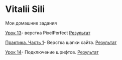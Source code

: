 # Vitalii Sili
Мои домашние задания

[Урок 13](https://github.com/rolisangor/rolisangor.github.io/tree/master/leson_13/src)- верстка PixelPerfect [Результат](https://rolisangor.github.io/leson_13/src/)


[Практика. Часть 1](https://github.com/rolisangor/rolisangor.github.io/tree/master/Leson_14)- Верстка шапки сайта. [Результат](https://rolisangor.github.io/Leson_14/)


[Урок 14](https://github.com/rolisangor/rolisangor.github.io/tree/master/fonts-viewer)- Подключение шрифтов. [Результат](https://rolisangor.github.io/fonts-viewer/)
